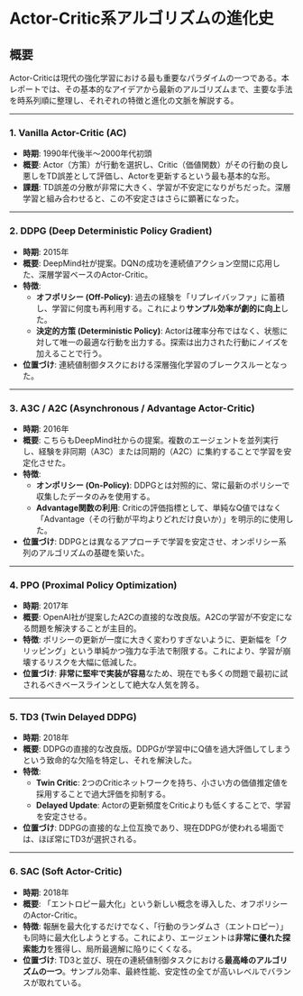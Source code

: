 # Actor-Critic系アルゴリズムの進化史

## 概要

Actor-Criticは現代の強化学習における最も重要なパラダイムの一つである。本レポートでは、その基本的なアイデアから最新のアルゴリズムまで、主要な手法を時系列順に整理し、それぞれの特徴と進化の文脈を解説する。

---

### 1. **Vanilla Actor-Critic (AC)**

-   **時期**: 1990年代後半〜2000年代初頭
-   **概要**: Actor（方策）が行動を選択し、Critic（価値関数）がその行動の良し悪しをTD誤差として評価し、Actorを更新するという最も基本的な形。
-   **課題**: TD誤差の分散が非常に大きく、学習が不安定になりがちだった。深層学習と組み合わせると、この不安定さはさらに顕著になった。

---

### 2. **DDPG (Deep Deterministic Policy Gradient)**

-   **時期**: 2015年
-   **概要**: DeepMind社が提案。DQNの成功を連続値アクション空間に応用した、深層学習ベースのActor-Critic。
-   **特徴**:
    -   **オフポリシー (Off-Policy)**: 過去の経験を「リプレイバッファ」に蓄積し、学習に何度も再利用する。これにより**サンプル効率が劇的に向上**した。
    -   **決定的方策 (Deterministic Policy)**: Actorは確率分布ではなく、状態に対して唯一の最適な行動を出力する。探索は出力された行動にノイズを加えることで行う。
-   **位置づけ**: 連続値制御タスクにおける深層強化学習のブレークスルーとなった。

---

### 3. **A3C / A2C (Asynchronous / Advantage Actor-Critic)**

-   **時期**: 2016年
-   **概要**: こちらもDeepMind社からの提案。複数のエージェントを並列実行し、経験を非同期（A3C）または同期的（A2C）に集約することで学習を安定化させた。
-   **特徴**:
    -   **オンポリシー (On-Policy)**: DDPGとは対照的に、常に最新のポリシーで収集したデータのみを使用する。
    -   **Advantage関数の利用**: Criticの評価指標として、単純なQ値ではなく「Advantage（その行動が平均よりどれだけ良いか）」を明示的に使用した。
-   **位置づけ**: DDPGとは異なるアプローチで学習を安定させ、オンポリシー系列のアルゴリズムの基礎を築いた。

---

### 4. **PPO (Proximal Policy Optimization)**

-   **時期**: 2017年
-   **概要**: OpenAI社が提案したA2Cの直接的な改良版。A2Cの学習が不安定になる問題を解決することが主目的。
-   **特徴**: ポリシーの更新が一度に大きく変わりすぎないように、更新幅を「クリッピング」という単純かつ強力な手法で制限する。これにより、学習が崩壊するリスクを大幅に低減した。
-   **位置づけ**: **非常に堅牢で実装が容易**なため、現在でも多くの問題で最初に試されるべきベースラインとして絶大な人気を誇る。

---

### 5. **TD3 (Twin Delayed DDPG)**

-   **時期**: 2018年
-   **概要**: DDPGの直接的な改良版。DDPGが学習中にQ値を過大評価してしまうという致命的な欠陥を特定し、それを解決した。
-   **特徴**:
    -   **Twin Critic**: 2つのCriticネットワークを持ち、小さい方の価値推定値を採用することで過大評価を抑制する。
    -   **Delayed Update**: Actorの更新頻度をCriticよりも低くすることで、学習を安定させる。
-   **位置づけ**: DDPGの直接的な上位互換であり、現在DDPGが使われる場面では、ほぼ常にTD3が選択される。

---

### 6. **SAC (Soft Actor-Critic)**

-   **時期**: 2018年
-   **概要**: 「エントロピー最大化」という新しい概念を導入した、オフポリシーのActor-Critic。
-   **特徴**: 報酬を最大化するだけでなく、「行動のランダムさ（エントロピー）」も同時に最大化しようとする。これにより、エージェントは**非常に優れた探索能力**を獲得し、局所最適解に陥りにくくなる。
-   **位置づけ**: TD3と並び、現在の連続値制御タスクにおける**最高峰のアルゴリズムの一つ**。サンプル効率、最終性能、安定性の全てが高いレベルでバランスが取れている。
